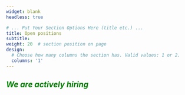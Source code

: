 ```yaml
---
widget: blank
headless: true

# ... Put Your Section Options Here (title etc.) ...
title: Open positions
subtitle:
weight: 20  # section position on page
design:
  # Choose how many columns the section has. Valid values: 1 or 2.
  columns: '1'
---
```


## <span style="color:green"> *We are actively hiring* </span>
